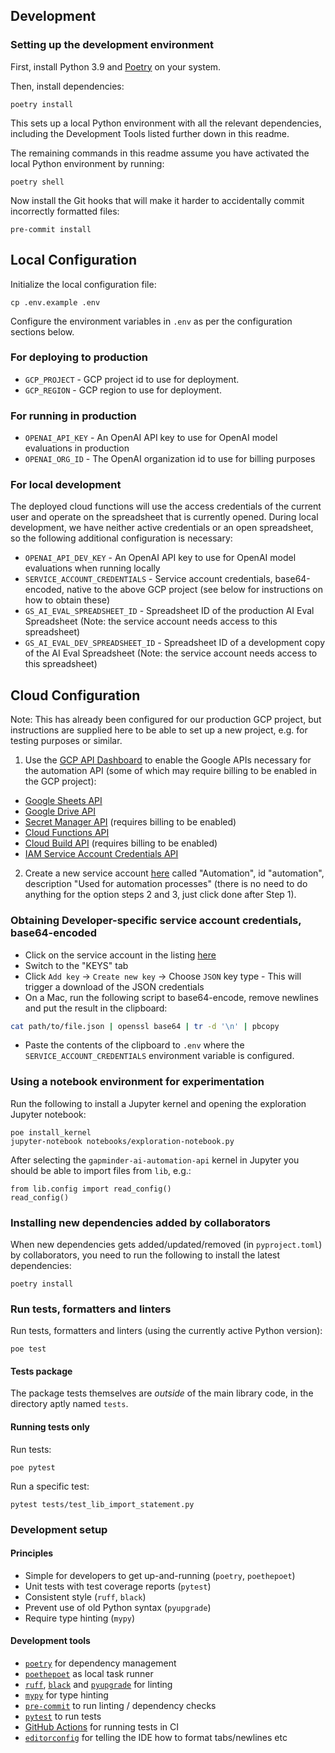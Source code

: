 ## Development

### Setting up the development environment

First, install Python 3.9 and [Poetry](https://python-poetry.org/) on your system.

Then, install dependencies:

```
poetry install
```

This sets up a local Python environment with all the relevant dependencies, including the Development Tools listed further down in this readme.

The remaining commands in this readme assume you have activated the local Python environment by running:

```
poetry shell
```

Now install the Git hooks that will make it harder to accidentally commit incorrectly formatted files:

```
pre-commit install
```

## Local Configuration

Initialize the local configuration file:

```shell
cp .env.example .env
```

Configure the environment variables in `.env` as per the configuration sections below.

### For deploying to production

- `GCP_PROJECT` - GCP project id to use for deployment.
- `GCP_REGION` - GCP region to use for deployment.

### For running in production

- `OPENAI_API_KEY` - An OpenAI API key to use for OpenAI model evaluations in production
- `OPENAI_ORG_ID` - The OpenAI organization id to use for billing purposes

### For local development

The deployed cloud functions will use the access credentials of the current user and operate on the spreadsheet that is currently opened. During local development, we have neither active credentials or an open spreadsheet, so the following additional configuration is necessary:

- `OPENAI_API_DEV_KEY` - An OpenAI API key to use for OpenAI model evaluations when running locally
- `SERVICE_ACCOUNT_CREDENTIALS` - Service account credentials, base64-encoded, native to the above GCP project (see below for instructions on how to obtain these)
- `GS_AI_EVAL_SPREADSHEET_ID` - Spreadsheet ID of the production AI Eval Spreadsheet (Note: the service account needs access to this spreadsheet)
- `GS_AI_EVAL_DEV_SPREADSHEET_ID` - Spreadsheet ID of a development copy of the AI Eval Spreadsheet (Note: the service account needs access to this spreadsheet)

## Cloud Configuration

Note: This has already been configured for our production GCP project, but instructions are supplied here to be able to set up a new project, e.g. for testing purposes or similar.

1. Use the [GCP API Dashboard](https://console.cloud.google.com/apis/dashboard) to enable the Google APIs necessary for the automation API (some of which may require billing to be enabled in the GCP project):
- [Google Sheets API](https://console.cloud.google.com/marketplace/product/google/sheets.googleapis.com)
- [Google Drive API](https://console.cloud.google.com/marketplace/product/google/drive.googleapis.com)
- [Secret Manager API](https://console.cloud.google.com/marketplace/product/google/secretmanager.googleapis.com) (requires billing to be enabled)
- [Cloud Functions API](https://console.cloud.google.com/marketplace/product/google/cloudfunctions.googleapis.com)
- [Cloud Build API](https://console.cloud.google.com/marketplace/product/google/cloudbuild.googleapis.com) (requires billing to be enabled)
- [IAM Service Account Credentials API](https://console.cloud.google.com/marketplace/product/google/iamcredentials.googleapis.com)

2. Create a new service account [here](https://console.cloud.google.com/iam-admin/serviceaccounts/create) called "Automation", id "automation", description "Used for automation processes" (there is no need to do anything for the option steps 2 and 3, just click done after Step 1).

### Obtaining Developer-specific service account credentials, base64-encoded

- Click on the service account in the listing [here](https://console.cloud.google.com/iam-admin/serviceaccounts)
- Switch to the "KEYS" tab
- Click `Add key` -> `Create new key` -> Choose `JSON` key type - This will trigger a download of the JSON credentials
- On a Mac, run the following script to base64-encode, remove newlines and put the result in the clipboard:
```bash
cat path/to/file.json | openssl base64 | tr -d '\n' | pbcopy
```
- Paste the contents of the clipboard to `.env` where the `SERVICE_ACCOUNT_CREDENTIALS` environment variable is configured.

### Using a notebook environment for experimentation

Run the following to install a Jupyter kernel and opening the exploration Jupyter notebook:

```
poe install_kernel
jupyter-notebook notebooks/exploration-notebook.py
```

After selecting the `gapminder-ai-automation-api` kernel in Jupyter you should be able to import files from `lib`, e.g.:

```
from lib.config import read_config()
read_config()
```

### Installing new dependencies added by collaborators

When new dependencies gets added/updated/removed (in `pyproject.toml`) by collaborators, you need to run the following to install the latest dependencies:

```
poetry install
```

### Run tests, formatters and linters

Run tests, formatters and linters (using the currently active Python version):

```
poe test
```

#### Tests package

The package tests themselves are _outside_ of the main library code, in
the directory aptly named `tests`.

#### Running tests only

Run tests:

```
poe pytest
```

Run a specific test:

```
pytest tests/test_lib_import_statement.py
```

### Development setup

#### Principles

* Simple for developers to get up-and-running (`poetry`, `poethepoet`)
* Unit tests with test coverage reports (`pytest`)
* Consistent style (`ruff`, `black`)
* Prevent use of old Python syntax (`pyupgrade`)
* Require type hinting (`mypy`)

#### Development tools

* [`poetry`](https://python-poetry.org/) for dependency management
* [`poethepoet`](https://github.com/nat-n/poethepoet) as local task runner
* [`ruff`](https://beta.ruff.rs/docs/), [`black`](https://github.com/psf/black) and [`pyupgrade`](https://github.com/asottile/pyupgrade) for linting
* [`mypy`](https://mypy.readthedocs.io/en/stable/) for type hinting
* [`pre-commit`](https://pre-commit.com/) to run linting / dependency checks
* [`pytest`](https://docs.pytest.org/) to run tests
* [GitHub Actions](https://github.com/features/actions) for running tests in CI
* [`editorconfig`](https://editorconfig.org/) for telling the IDE how to format tabs/newlines etc
